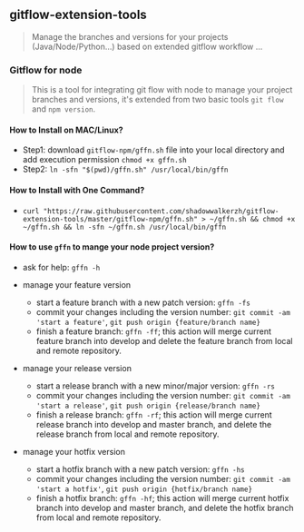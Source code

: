 ## gitflow-extension-tools
> Manage the branches and versions for your projects (Java/Node/Python...) based on extended gitflow workflow ...

### Gitflow for node
> This is a tool for integrating git flow with node to manage your project branches and versions, it's extended from two basic tools `git flow` and `npm version`. 

#### How to Install on MAC/Linux?
- Step1: download `gitflow-npm/gffn.sh` file into your local directory and add execution permission `chmod +x gffn.sh` 
- Step2: `ln -sfn "$(pwd)/gffn.sh" /usr/local/bin/gffn`

#### How to Install with One Command?
- `curl "https://raw.githubusercontent.com/shadowwalkerzh/gitflow-extension-tools/master/gitflow-npm/gffn.sh" > ~/gffn.sh && chmod +x ~/gffn.sh && ln -sfn ~/gffn.sh /usr/local/bin/gffn`

#### How to use `gffn` to mange your node project version?

- ask for help: `gffn -h`

- manage your feature version
    - start a feature branch with a new patch version: `gffn -fs`
    - commit your changes including the version number: `git commit -am 'start a feature'`, `git push origin {feature/branch name}`
    - finish a feature branch: `gffn -ff`; this action will merge current feature branch into develop and delete the feature branch from local and remote repository.

- manage your release version
    - start a release branch with a new minor/major version: `gffn -rs`
    - commit your changes including the version number: `git commit -am 'start a release'`, `git push origin {release/branch name}`
    - finish a release branch: `gffn -rf`; this action will merge current release branch into develop and master branch, and delete the release branch from local and remote repository.

- manage your hotfix version
    - start a hotfix branch with a new patch version: `gffn -hs`
    - commit your changes including the version number: `git commit -am 'start a hotfix'`, `git push origin {hotfix/branch name}`
    - finish a hotfix branch: `gffn -hf`; this action will merge current hotfix branch into develop and master branch, and delete the hotfix branch from local and remote repository.
